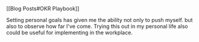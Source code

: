 [[Blog Posts#OKR Playbook]]

Setting personal goals has given me the ability not only to push myself. but also to observe how far I've come. Trying this out in my personal life also could be useful for implementing in the workplace.

